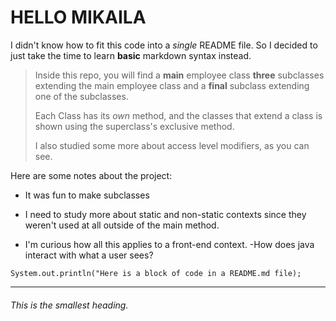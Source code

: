 # HELLO MIKAILA

I didn't know how to fit this code into a
*single* README file. So I decided to 
just take the time to learn **basic** markdown
syntax instead.

>Inside this repo, you will find a **main** employee class
**three** subclasses extending the main employee class
and a **final** subclass extending one of the subclasses.
>
>Each Class has its *own* method, and the classes that
extend a class is shown using the superclass's 
exclusive method.
>
>I also studied some more about access level
modifiers, as you can see. 

Here are some notes about the project: 

- It was fun to make subclasses

- I need to study more about static and non-static contexts
since they weren't used at all outside of the main 
method. 

- I'm curious how all this applies to a front-end
context. 
    -How does java interact with what a user
    sees?

`System.out.println("Here is a block of code in a README.md file);`

___________________________________________________________________

###### This is the smallest heading.









